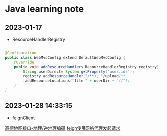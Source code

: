 # Java learning note

## 2023-01-17

- ResourceHandlerRegistry

```Java

@Configuration
public class WebMvcConfig extend DefaultWebMvcConfig {
    @Override
    public void addResourceHandlers(ResourceHandlerRegistry registry) {
        String userDirect= System.getProperty("user.idr");
        registry.addResourceHandler("/**), "/upload/**
        .addResourceLocations("file:" + userDir + "//");
    }
}

```

## 2023-01-28 14:33:15

- feignClient

[高德地图接口-地理/逆地理编码](https://developer.amap.com/api/webservice/guide/api/georegeo)
[feign使用网络代理发起请求](https://www.jianshu.com/p/9342d0ac5ce0)